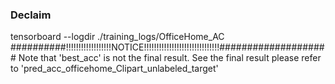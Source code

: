### Declaim

tensorboard --logdir ./training_logs/OfficeHome_AC
##########!!!!!!!!!!!!!!!!!!NOTICE!!!!!!!!!!!!!!!!!!!!!!!!!!!!!!####################
Note that 'best_acc' is not the final result. See the final result please refer to 'pred_acc_officehome_Clipart_unlabeled_target'


